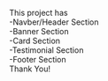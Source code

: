 This project has <br>
-Navber/Header Section <br>
-Banner Section <br>
-Card Section <br>
-Testimonial Section <br>
-Footer Section  <br>
Thank You!
